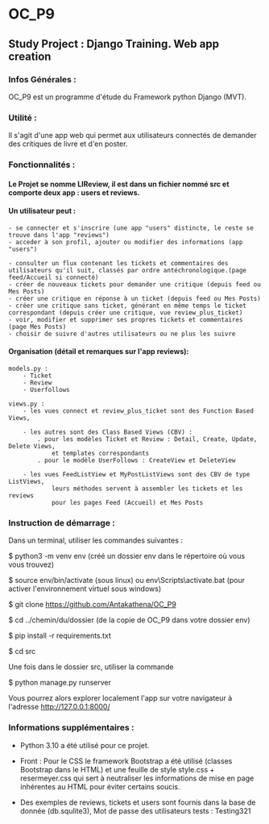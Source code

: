# OC_P9

## Study Project : Django Training. Web app creation

### Infos Générales :
OC_P9 est un programme d'étude du Framework python Django (MVT).

### Utilité :
Il s'agit d'une app web qui permet aux utilisateurs connectés de demander des critiques de livre et d'en poster.


### Fonctionnalités :
#### Le Projet se nomme LIReview, il est dans un fichier nommé src et comporte deux app : users et reviews.

#### Un utilisateur peut :
    - se connecter et s'inscrire (une app "users" distincte, le reste se trouve dans l'app "reviews")
    - acceder à son profil, ajouter ou modifier des informations (app "users")

    - consulter un flux contenant les tickets et commentaires des utilisateurs qu'il suit, classés par ordre antéchronologique.(page feed/Accueil si connecté)
    - créer de nouveaux tickets pour demander une critique (depuis feed ou Mes Posts)
    - créer une critique en réponse à un ticket (depuis feed ou Mes Posts)
    - créer une critique sans ticket, générant en même temps le ticket correspondant (depuis créer une critique, vue review_plus_ticket)
    - voir, modifier et supprimer ses propres tickets et commentaires (page Mes Posts)
    - choisir de suivre d'autres utilisateurs ou ne plus les suivre


#### Organisation (détail et remarques sur l'app reviews):

    models.py :
        - Ticket
        - Review
        - Userfollows

    views.py :
        - les vues connect et review_plus_ticket sont des Function Based Views,

        - les autres sont des Class Based Views (CBV) :
            . pour les modèles Ticket et Review : Detail, Create, Update, Delete Views,
                et templates correspondants
            . pour le modèle UserFollows : CreateView et DeleteView

        - les vues FeedListView et MyPostListViews sont des CBV de type ListViews,
                leurs méthodes servent à assembler les tickets et les reviews
                pour les pages Feed (Accueil) et Mes Posts



### Instruction de démarrage :
Dans un terminal, utiliser les commandes suivantes :

$ python3 -m venv env (créé un dossier env dans le répertoire où vous vous trouvez)

$ source env/bin/activate (sous linux) ou env\Scripts\activate.bat (pour activer l'environnement virtuel sous windows)

$ git clone https://github.com/Antakathena/OC_P9

$ cd ../chemin/du/dossier (de la copie de OC_P9 dans votre dossier env)

$ pip install -r requirements.txt

$ cd src

Une fois dans le dossier src, utiliser la commande 

$ python manage.py runserver

Vous pourrez alors explorer localement l'app
sur votre navigateur à l'adresse http://127.0.0.1:8000/

### Informations supplémentaires :
- Python 3.10 a été utilisé pour ce projet.

- Front : Pour le CSS le framework Bootstrap a été utilisé (classes Bootstrap dans le HTML)
    et une feuille de style style.css + resermeyer.css qui sert à neutraliser 
    les informations de mise en page inhérentes au HTML pour éviter certains soucis.

- Des exemples de reviews, tickets et users sont fournis dans la base de donnée (db.squlite3),
    Mot de passe des utilisateurs tests : Testing321  
